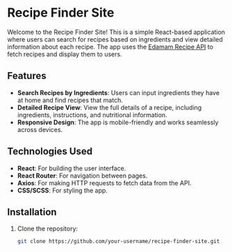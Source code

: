 # Recipe Finder Site

Welcome to the Recipe Finder Site! This is a simple React-based application where users can search for recipes based on ingredients and view detailed information about each recipe. The app uses the [Edamam Recipe API](https://developer.edamam.com/) to fetch recipes and display them to users.

## Features
- **Search Recipes by Ingredients**: Users can input ingredients they have at home and find recipes that match.
- **Detailed Recipe View**: View the full details of a recipe, including ingredients, instructions, and nutritional information.
- **Responsive Design**: The app is mobile-friendly and works seamlessly across devices.

## Technologies Used
- **React**: For building the user interface.
- **React Router**: For navigation between pages.
- **Axios**: For making HTTP requests to fetch data from the API.
- **CSS/SCSS**: For styling the app.

## Installation

1. Clone the repository:

   ```bash
   git clone https://github.com/your-username/recipe-finder-site.git
